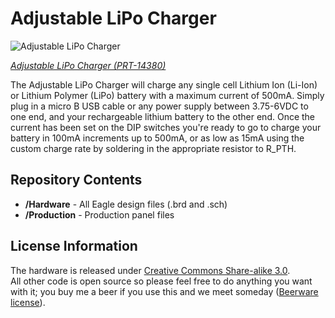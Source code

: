 Adjustable LiPo Charger
============================================

![Adjustable LiPo Charger](https://cdn.sparkfun.com/assets/parts/1/2/3/9/1/14380-01.jpg)

[*Adjustable LiPo Charger (PRT-14380)*](https://www.sparkfun.com/products/14380)

The Adjustable LiPo Charger will charge any single cell Lithium Ion (Li-Ion) or Lithium Polymer (LiPo) battery with a maximum current of 500mA. Simply plug in a micro B USB cable or any power supply between 3.75-6VDC to one end, and your rechargeable lithium battery to the other end. Once the current has been set on the DIP switches you're ready to go to charge your battery in 100mA increments up to 500mA, or as low as 15mA using the custom charge rate by soldering in the appropriate resistor to R_PTH.

Repository Contents
-------------------

* **/Hardware** - All Eagle design files (.brd and .sch)
* **/Production** - Production panel files

License Information
-------------------
The hardware is released under [Creative Commons Share-alike 3.0](http://creativecommons.org/licenses/by-sa/3.0/).  
All other code is open source so please feel free to do anything you want with it; you buy me a beer if you use this and we meet someday ([Beerware license](http://en.wikipedia.org/wiki/Beerware)).